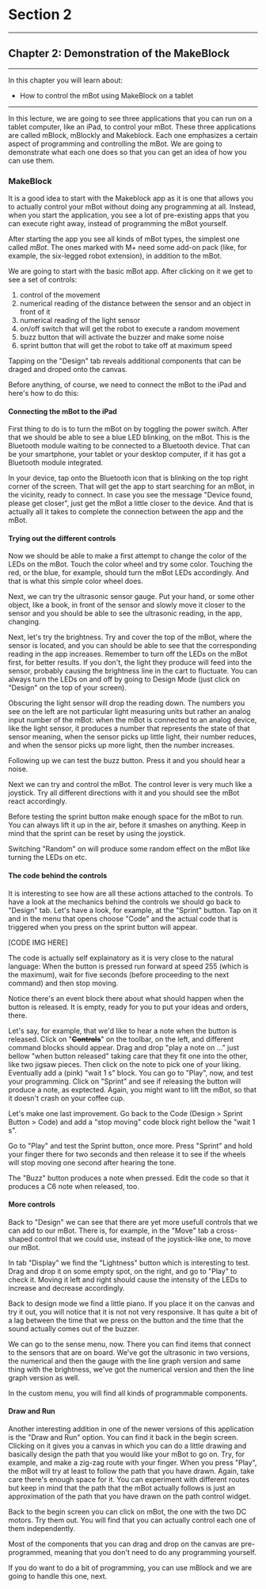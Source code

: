 # Section 2

---

## Chapter 2: Demonstration of the MakeBlock

---

In this chapter you will learn about:

* How to control the mBot using MakeBlock on a tablet

---

In this lecture, we are going to see three applications that you can run on a tablet computer, like an iPad, to control your mBot. These three applications are called mBlock, mBlockly and Makeblock. Each one emphasizes a certain aspect of programming and controlling the mBot. We are going to demonstrate what each one does so that you can get an idea of how you can use them.

### MakeBlock

It is a good idea to start with the Makeblock app as it is one that allows you to actually control your mBot without doing any programming at all. Instead, when you start the application, you see a lot of pre-existing apps that you can execute right away, instead of programming the mBot yourself.

After starting the app you see all kinds of mBot types, the simplest one called _mBot_. The ones marked with M+ need some add-on pack \(like, for example, the six-legged robot extension\), in addition to the mBot.

We are going to start with the basic mBot app. After clicking on it we get to see a set of controls:

1. control of the movement
2. numerical reading of the distance between the sensor and an object in front of it
3. numerical reading of the light sensor
4. on/off switch that will get the robot to execute a random movement
5. buzz button that will activate the buzzer and make some noise
6. sprint button that will get the robot to take off at maximum speed

Tapping on the "Design" tab reveals additional components that can be draged and droped onto the canvas.

Before anything, of course, we need to connect the mBot to the iPad and here's how to do this:

#### Connecting the mBot to the iPad

First thing to do is to turn the mBot on by toggling the power switch. After that we should be able to see a blue LED blinking, on the mBot. This is the Bluetooth module waiting to be connected to a Bluetooth device. That can be your smartphone, your tablet or your desktop computer, if it has got a Bluetooth module integrated.

In your device, tap onto the Bluetooth icon that is blinking on the top right corner of the screen. That will get the app to start searching for an mBot, in the vicinity, ready to connect. In case you see the message "Device found, please get closer", just get the mBot a little closer to the device. And that is actually all it takes to complete the connection between the app and the mBot.

#### Trying out the different controls

Now we should be able to make a first attempt to change the color of the LEDs on the mBot. Touch the color wheel and try some color. Touching the red, or the blue, for example, should turn the mBot LEDs accordingly. And that is what this simple color wheel does.

Next, we can try the ultrasonic sensor gauge. Put your hand, or some other object, like a book, in front of the sensor and slowly move it closer to the sensor and you should be able to see the ultrasonic reading, in the app, changing.

Next, let's try the brightness. Try and cover the top of the mBot, where the sensor is located, and you can should be able to see that the corresponding reading in the app increases. Remember to turn off the LEDs on the mBot first, for better results. If you don't, the light they produce will feed into the sensor, probably causing the brightness line in the cart to fluctuate. You can always turn the LEDs on and off by going to Design Mode \(just click on "Design" on the top of your screen\).

Obscuring the light sensor will drop the reading down. The numbers you see on the left are not particular light measuring units but rather an analog input number of the mBot: when the mBot is connected to an analog device, like the light sensor, it produces a number that represents the state of that sensor meaning, when the sensor picks up little light, their number reduces, and when the sensor picks up more light, then the number increases.

Following up we can test the buzz button. Press it and you should hear a noise.

Next we can try and control the mBot. The control lever is very much like a joystick. Try all different directions with it and you should see the mBot react accordingly.

Before testing the sprint button make enough space for the mBot to run. You can always lift it up in the air, before it smashes on anything. Keep in mind that the sprint can be reset by using the joystick.

Switching "Random" on will produce some random effect on the mBot like turning the LEDs on etc.

#### The code behind the controls

It is interesting to see how are all these actions attached to the controls. To have a look at the mechanics behind the controls we should go back to "Design" tab. Let's have a look, for example, at the "Sprint" button. Tap on it and in the menu that opens choose "Code" and the actual code that is triggered when you press on the sprint button will appear.

\[CODE IMG HERE\]

The code is actually self explainatory as it is very close to the natural language: When the button is pressed run forward at speed 255 \(which is the maximum\), wait for five seconds \(before proceeding to the next command\) and then stop moving.

Notice there's an event block there about what should happen when the button is released. It is empty, ready for you to put your ideas and orders, there.

Let's say, for example, that we'd like to hear a note when the button is released. Click on "~~**Controls**~~" on the toolbar, on the left, and different command blocks should appear. Drag and drop "play a note on ..." just bellow "when button released" taking care that they fit one into the other, like two jigsaw pieces. Then click on the note to pick one of your liking. Eventually add a \(pink\) "wait 1 s" block. You can go to "Play", now, and test your programming. Click on "Sprint" and see if releasing the button will produce a note, as exptected. Again, you might want to lift the mBot, so that it doesn't crash on your coffee cup.

Let's make one last improvement. Go back to the Code \(Design &gt; Sprint Button &gt; Code\) and add a "stop moving" code block right bellow the "wait 1 s".

Go to "Play" and test the Sprint button, once more. Press "Sprint" and hold your finger there for two seconds and then release it to see if the wheels will stop moving one second after hearing the tone.

The "Buzz" button produces a note when pressed. Edit the code so that it produces a C6 note when released, too.

#### More controls

Back to "Design" we can see that there are yet more usefull controls that we can add to our mBot. There is, for example, in the "Move" tab a cross-shaped control that we could use, instead of the joystick-like one, to move our mBot.

In tab "Display" we find the "Lightness" button which is interesting to test. Drag and drop it on some empty spot, on the right, and go to "Play" to check it. Moving it left and right should cause the intensity of the LEDs to increase and decrease accordingly.

Back to design mode we find a little piano. If you place it on the canvas and try it out, you will notice that it is not not very responsive. It has quite a bit of a lag between the time that we press on the button and the time that the sound actually comes out of the buzzer.

We can go to the sense menu, now. There you can find items that connect to the sensors that are on board. We've got the ultrasonic in two versions, the numerical and then the gauge with the line graph version and same thing with the brightness, we've got the numerical version and then the line graph version as well.

In the custom menu, you will find all kinds of programmable components.

#### Draw and Run

Another interesting addition in one of the newer versions of this application is the "Draw and Run" option. You can find it back in the begin screen. Clicking on it gives you a canvas in which you can do a little drawing and basically design the path that you would like your mBot to go on. Try, for example, and make a zig-zag route with your finger. When you press "Play", the mBot will try at least to follow the path that you have drawn. Again, take care there's enough space for it. You can experiment with different routes but keep in mind that the path that the mBot actually follows is just an approximation of the path that you have drawn on the path control widget.



Back to the begin screen you can click on mBot, the one with the two DC motors. Try them out. You will find that you can actually control each one of them independently.



Most of the components that you can drag and drop on the canvas are pre-programmed, meaning that you don't need to do any programming yourself. 

If you do want to do a bit of programming, you can use mBlock and we are going to handle this one, next.

